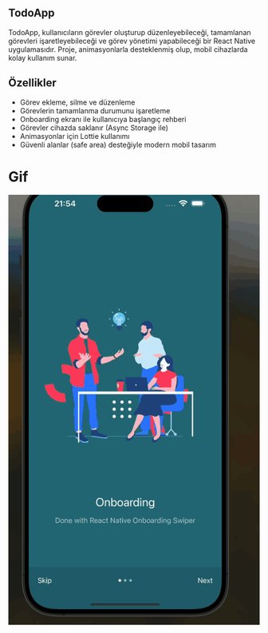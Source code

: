 ## TodoApp
 TodoApp, kullanıcıların görevler oluşturup düzenleyebileceği, tamamlanan görevleri işaretleyebileceği ve görev yönetimi yapabileceği bir React Native uygulamasıdır. Proje, animasyonlarla desteklenmiş olup, mobil cihazlarda kolay kullanım sunar.

## Özellikler
- Görev ekleme, silme ve düzenleme
- Görevlerin tamamlanma durumunu işaretleme
- Onboarding ekranı ile kullanıcıya başlangıç rehberi
- Görevler cihazda saklanır (Async Storage ile)
- Animasyonlar için Lottie kullanımı
- Güvenli alanlar (safe area) desteğiyle modern mobil tasarım

# Gif
 ![](./src/assets/animations/Zight%20Recording%202024-10-15%20at%2009.54.26%20PM.gif)